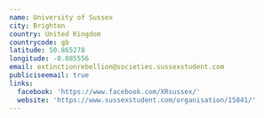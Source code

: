```yaml
---
name: University of Sussex
city: Brighton
country: United Kingdom
countrycode: gb
latitude: 50.865278
longitude: -0.085556
email: extinctionrebellion@societies.sussexstudent.com
publiciseemail: true
links:
  facebook: 'https://www.facebook.com/XRsussex/'
  website: 'https://www.sussexstudent.com/organisation/15841/'
---
```


